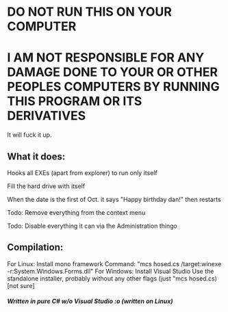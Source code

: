 # DO NOT RUN THIS ON YOUR COMPUTER
# I AM NOT RESPONSIBLE FOR ANY DAMAGE DONE TO YOUR OR OTHER PEOPLES COMPUTERS BY RUNNING THIS PROGRAM OR ITS DERIVATIVES
It will fuck it up.

## What it does:

Hooks all EXEs (apart from explorer) to run only itself

Fill the hard drive with itself

When the date is the first of Oct. it says "Happy birthday dan!" then restarts

Todo: Remove everything from the context menu

Todo: Disable everything it can via the Administration thingo

## Compilation:

For Linux:
  Install mono framework
  Command: "mcs hosed.cs /target:winexe -r:System.Windows.Forms.dll"
For Windows:
  Install Visual Studio
  Use the standalone installer, probably without any other flags (just "mcs hosed.cs) [not sure]

##### Written in pure C# w/o Visual Studio :o (written on Linux)
